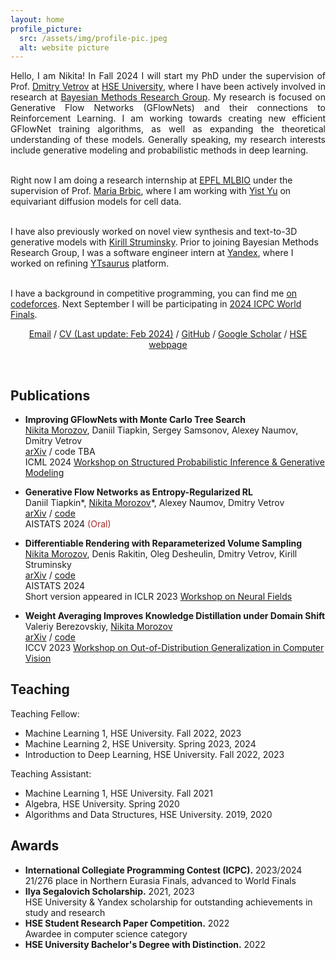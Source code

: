 ```yaml
---
layout: home
profile_picture:
  src: /assets/img/profile-pic.jpeg
  alt: website picture
---
```


<p align="justify">
Hello, I am Nikita! In Fall 2024 I will start my PhD under the supervision of Prof. <a href="https://scholar.google.com/citations?user=7HU0UoUAAAAJ&hl=en">Dmitry Vetrov</a> at <a href="https://www.hse.ru/en/">HSE University</a>, where I have been actively involved in research at <a href="https://bayesgroup.ru/">Bayesian Methods Research Group</a>. My research is focused on Generative Flow Networks (GFlowNets) and their connections to Reinforcement Learning. I am working towards creating new efficient GFlowNet training algorithms, as well as expanding the theoretical understanding of these models. Generally speaking, my research interests include generative modeling and probabilistic methods in deep learning. <br /> <br />
  
Right now I am doing a research internship at <a href="https://brbiclab.epfl.ch/">EPFL MLBIO</a> under the supervision of Prof. <a href="https://scholar.google.com/citations?user=ltxmeroAAAAJ&hl=en">Maria Brbic</a>, where I am working with <a href="https://yistyu.github.io/">Yist Yu</a> on equivariant diffusion models for cell data.  <br /> <br />
  
I have also previously worked on novel view synthesis and text-to-3D generative models with <a href="https://scholar.google.com/citations?user=q69zIO0AAAAJ&hl=en">Kirill Struminsky</a>. Prior to joining Bayesian Methods Research Group, I was a software engineer intern at <a href="https://yandex.com/company">Yandex</a>, where I worked on refining <a href="https://ytsaurus.tech/">YTsaurus</a> platform. <br /> <br />

I have a background in competitive programming, you can find me <a href="https://codeforces.com/profile/madn">on codeforces</a>. Next September I will be participating in <a href="https://worldfinals.icpc.global/">2024 ICPC World Finals</a>.
</p>

<p style="text-align: center;"> 
<a href="mailto:greatdraken@gmail.com">Email</a> / <a href="assets/CV/CV.pdf">CV (Last update: Feb 2024)</a> / <a href="https://github.com/GreatDrake">GitHub</a> / <a href="https://scholar.google.com/citations?user=00WbaisAAAAJ&hl=en">Google Scholar</a> / <a href="https://www.hse.ru/en/org/persons/225560347">HSE webpage</a>
</p>

&nbsp;

## Publications
* **Improving GFlowNets with Monte Carlo Tree Search** \
<ins>Nikita Morozov</ins>, Daniil Tiapkin, Sergey Samsonov, Alexey Naumov, Dmitry Vetrov \
[arXiv](https://arxiv.org/abs/2406.13655) / code TBA \
ICML 2024 [Workshop on Structured Probabilistic Inference & Generative Modeling](https://spigmworkshop2024.github.io/)

* **Generative Flow Networks as Entropy-Regularized RL** \
Daniil Tiapkin&#42;, <ins>Nikita Morozov</ins>&#42;, Alexey Naumov, Dmitry Vetrov \
[arXiv](https://arxiv.org/abs/2310.12934) / [code](https://github.com/d-tiapkin/gflownet-rl) \
AISTATS 2024 <span style="color:brown">(Oral)</span>

* **Differentiable Rendering with Reparameterized Volume Sampling** \
<ins>Nikita Morozov</ins>, Denis Rakitin, Oleg Desheulin, Dmitry Vetrov, Kirill Struminsky \
[arXiv](https://arxiv.org/abs/2302.10970) / [code](https://github.com/GreatDrake/reparameterized-volume-sampling) \
AISTATS 2024 \
Short version appeared in ICLR 2023 [Workshop on Neural Fields](https://sites.google.com/view/neural-fields)

* **Weight Averaging Improves Knowledge Distillation under Domain Shift** \
Valeriy Berezovskiy, <ins>Nikita Morozov</ins> \
[arXiv](https://arxiv.org/abs/2309.11446) / [code](https://github.com/vorobeevich/distillation-in-dg) \
ICCV 2023 [Workshop on Out-of-Distribution Generalization in Computer Vision](https://www.ood-cv.org/2023/index.html)

## Teaching

Teaching Fellow:

* Machine Learning 1, HSE University. Fall 2022, 2023
* Machine Learning 2, HSE University. Spring 2023, 2024
* Introduction to Deep Learning, HSE University. Fall 2022, 2023

Teaching Assistant:

* Machine Learning 1, HSE University. Fall 2021
* Algebra, HSE University. Spring 2020
* Algorithms and Data Structures, HSE University. 2019, 2020

## Awards

* **International Collegiate Programming Contest (ICPC).** 2023/2024 \
21/276 place in Northern Eurasia Finals, advanced to World Finals
* **Ilya Segalovich Scholarship.** 2021, 2023 \
HSE University & Yandex scholarship for outstanding achievements in study and research
* **HSE Student Research Paper Competition.** 2022 \
Awardee in computer science category
* **HSE University Bachelor's Degree with Distinction.** 2022 

